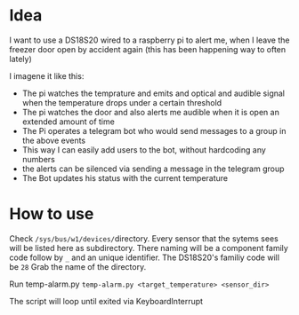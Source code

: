 # Idea
I want to use a DS18S20 wired to a raspberry pi to alert me, when I leave the freezer door open by accident again (this has been happening way to often lately)

I imagene it like this:

* The pi watches the temprature and emits and optical and audible signal when the temperature drops under a certain threshold
* The pi watches the door and also alerts me audible when it is open an extended amount of time
* The Pi operates a telegram bot who would send messages to a group in the above events
 * This way I can easily add users to the bot, without hardcoding any numbers
* the alerts can be silenced via sending a message in the telegram group
* The Bot updates his status with the current temperature

# How to use
Check `/sys/bus/w1/devices/`directory. Every sensor that the sytems sees will be listed here as subdirectory.
There naming will be a component family code follow by `_` and an unique identifier.
The DS18S20's familiy code will be `28`
Grab the name of the directory.

Run temp-alarm.py `temp-alarm.py <target_temperature> <sensor_dir>`

The script will loop until exited via KeyboardInterrupt
